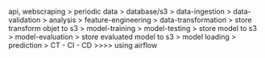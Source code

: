 api, webscraping > periodic data >  database/s3 > data-ingestion > data-validation  > analysis > feature-engineering > data-transformation > store transform objet to s3 > model-training > model-testing > store model to s3 > model-evaluation > store evaluated model to s3 > model loading > prediction > 
CT - CI - CD >>>> using airflow 